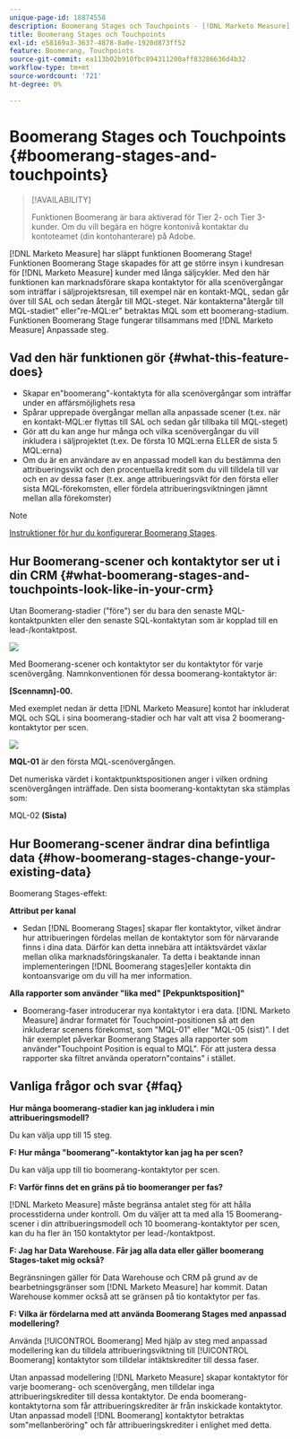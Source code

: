 ```yaml
---
unique-page-id: 18874558
description: Boomerang Stages och Touchpoints - [!DNL Marketo Measure]
title: Boomerang Stages och Touchpoints
exl-id: e58169a3-3637-4878-8a0e-1920d873ff52
feature: Boomerang, Touchpoints
source-git-commit: ea113b02b910fbc894311200aff83286636d4b32
workflow-type: tm+mt
source-wordcount: '721'
ht-degree: 0%

---
```


# Boomerang Stages och Touchpoints {#boomerang-stages-and-touchpoints}

>[!AVAILABILITY]
>
>Funktionen Boomerang är bara aktiverad för Tier 2- och Tier 3-kunder. Om du vill begära en högre kontonivå kontaktar du kontoteamet (din kontohanterare) på Adobe.

[!DNL Marketo Measure] har släppt funktionen Boomerang Stage! Funktionen Boomerang Stage skapades för att ge större insyn i kundresan för [!DNL Marketo Measure] kunder med långa säljcykler. Med den här funktionen kan marknadsförare skapa kontaktytor för alla scenövergångar som inträffar i säljprojektsresan, till exempel när en kontakt-MQL, sedan går över till SAL och sedan återgår till MQL-steget. När kontakterna&quot;återgår till MQL-stadiet&quot; eller&quot;re-MQL:er&quot; betraktas MQL som ett boomerang-stadium. Funktionen Boomerang Stage fungerar tillsammans med [!DNL Marketo Measure] Anpassade steg.

## Vad den här funktionen gör {#what-this-feature-does}

* Skapar en&quot;boomerang&quot;-kontaktyta för alla scenövergångar som inträffar under en affärsmöjlighets resa
* Spårar upprepade övergångar mellan alla anpassade scener (t.ex. när en kontakt-MQL:er flyttas till SAL och sedan går tillbaka till MQL-steget)
* Gör att du kan ange hur många och vilka scenövergångar du vill inkludera i säljprojektet (t.ex. De första 10 MQL:erna ELLER de sista 5 MQL:erna)
* Om du är en användare av en anpassad modell kan du bestämma den attribueringsvikt och den procentuella kredit som du vill tilldela till var och en av dessa faser (t.ex. ange attribueringsvikt för den första eller sista MQL-förekomsten, eller fördela attribueringsviktningen jämnt mellan alla förekomster)

>[!NOTE]
>
>[Instruktioner för hur du konfigurerar Boomerang Stages](/help/advanced-marketo-measure-features/boomerang/setting-up-boomerang-stages.md).

## Hur Boomerang-scener och kontaktytor ser ut i din CRM {#what-boomerang-stages-and-touchpoints-look-like-in-your-crm}

Utan Boomerang-stadier (&quot;före&quot;) ser du bara den senaste MQL-kontaktpunkten eller den senaste SQL-kontaktytan som är kopplad till en lead-/kontaktpost.

![](assets/1.png)

Med Boomerang-scener och kontaktytor ser du kontaktytor för varje scenövergång. Namnkonventionen för dessa boomerang-kontaktytor är:

**[Scennamn]-00.**

Med exemplet nedan är detta [!DNL Marketo Measure] kontot har inkluderat MQL och SQL i sina boomerang-stadier och har valt att visa 2 boomerang-kontaktytor per scen.

![](assets/2.png)

**MQL-01** är den första MQL-scenövergången.

Det numeriska värdet i kontaktpunktspositionen anger i vilken ordning scenövergången inträffade. Den sista boomerang-kontaktytan ska stämplas som:

MQL-02 **(Sista)**

## Hur Boomerang-scener ändrar dina befintliga data {#how-boomerang-stages-change-your-existing-data}

Boomerang Stages-effekt:

**Attribut per kanal**

* Sedan [!DNL Boomerang Stages] skapar fler kontaktytor, vilket ändrar hur attribueringen fördelas mellan de kontaktytor som för närvarande finns i dina data. Därför kan detta innebära att intäktsvärdet växlar mellan olika marknadsföringskanaler. Ta detta i beaktande innan implementeringen [!DNL Boomerang stages]eller kontakta din kontoansvarige om du vill ha mer information.

**Alla rapporter som använder &quot;lika med&quot; [Pekpunktsposition]&quot;**

* Boomerang-faser introducerar nya kontaktytor i era data. [!DNL Marketo Measure] ändrar formatet för Touchpoint-positionen så att den inkluderar scenens förekomst, som &quot;MQL-01&quot; eller &quot;MQL-05 (sist)&quot;. I det här exemplet påverkar Boomerang Stages alla rapporter som använder&quot;Touchpoint Position is equal to MQL&quot;. För att justera dessa rapporter ska filtret använda operatorn&quot;contains&quot; i stället.

## Vanliga frågor och svar {#faq}

**Hur många boomerang-stadier kan jag inkludera i min attribueringsmodell?**

Du kan välja upp till 15 steg.

**F: Hur många &quot;boomerang&quot;-kontaktytor kan jag ha per scen?**

Du kan välja upp till tio boomerang-kontaktytor per scen.

**F: Varför finns det en gräns på tio boomeranger per fas?**

[!DNL Marketo Measure] måste begränsa antalet steg för att hålla processtiderna under kontroll. Om du väljer att ta med alla 15 Boomerang-scener i din attribueringsmodell och 10 boomerang-kontaktytor per scen, kan du ha fler än 150 kontaktytor per lead-/kontaktpost.

**F: Jag har Data Warehouse. Får jag alla data eller gäller boomerang Stages-taket mig också?**

Begränsningen gäller för Data Warehouse och CRM på grund av de bearbetningsgränser som [!DNL Marketo Measure] har kommit. Datan Warehouse kommer också att se gränsen på tio kontaktytor per fas.

**F: Vilka är fördelarna med att använda Boomerang Stages med anpassad modellering?**

Använda [!UICONTROL Boomerang] Med hjälp av steg med anpassad modellering kan du tilldela attribueringsviktning till [!UICONTROL Boomerang] kontaktytor som tilldelar intäktskrediter till dessa faser.

Utan anpassad modellering [!DNL Marketo Measure] skapar kontaktytor för varje boomerang- och scenövergång, men tilldelar inga attribueringskrediter till dessa kontaktytor. De enda boomerang-kontaktytorna som får attribueringskrediter är från inskickade kontaktytor. Utan anpassad modell [!DNL Boomerang] kontaktytor betraktas som&quot;mellanberöring&quot; och får attribueringskrediter i enlighet med detta.
